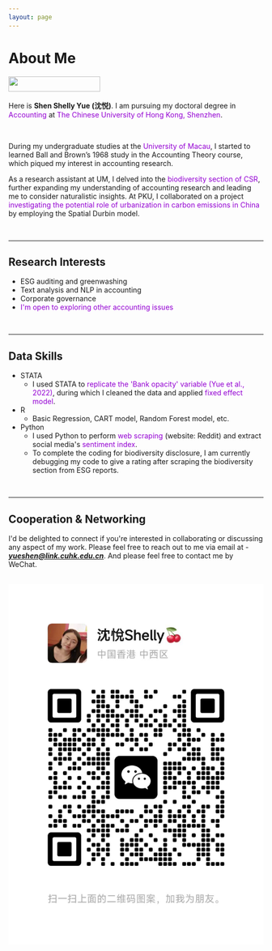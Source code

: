 ```yaml
---
layout: page
---
```


# About Me

<img src="https://shenyue0324.github.io/images/zhiyezhao2024.jpg" class="floatpic" width="60%" height="30px" />

<br>

Here is **Shen Shelly Yue (沈悦)**. I am pursuing my doctoral degree in <font color='DarkViolet'>Accounting</font> at <font color='DarkViolet'>The Chinese University of Hong Kong, Shenzhen</font>. 

<br>

During my undergraduate studies at the <font color='DarkViolet'>University of Macau</font>, I started to learned Ball and Brown’s 1968 study in the Accounting Theory course, which piqued my interest in accounting research. 

As a research assistant at UM, I delved into the <font color='DarkViolet'>biodiversity section of CSR</font>, further expanding my understanding of accounting research and leading me to consider naturalistic insights. At PKU, I collaborated on a project <font color='DarkViolet'>investigating the potential role of urbanization in carbon emissions in China</font> by employing the Spatial Durbin model. 

<br>

---

## Research Interests

- ESG auditing and greenwashing
- Text analysis and NLP in accounting
- Corporate governance
- <font color='DarkViolet'>I'm open to exploring other accounting issues</font>
<br>

---

## Data Skills

- STATA
  - I used STATA to <font color='DarkViolet'>replicate the 'Bank opacity' variable (Yue et al., 2022)</font>, during which I cleaned the data and applied <font color='DarkViolet'>fixed effect model</font>.
- R
  - Basic Regression, CART model, Random Forest model, etc.
- Python
  - I used Python to perform <font color='DarkViolet'>web scraping</font> (website: Reddit) and extract social media's <font color='DarkViolet'>sentiment index</font>.
  - To complete the coding for biodiversity disclosure, I am currently debugging my code to give a rating after scraping the biodiversity section from ESG reports.
<br>

---

## Cooperation & Networking

I'd be delighted to connect if you're interested in collaborating or discussing any aspect of my work. Please feel free to reach out to me via email at - ***yueshen@link.cuhk.edu.cn***. And please feel free to contact me by WeChat.

<br>

<div class="third">
<img src="/images/wechat.yueshen.jpg">
</div>
<br>

